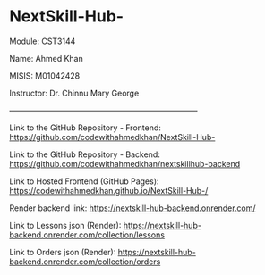 # NextSkill-Hub-

Module: CST3144

Name: Ahmed Khan

MISIS: M01042428

Instructor: Dr. Chinnu Mary George

————————————————————————

Link to the GitHub Repository - Frontend: https://github.com/codewithahmedkhan/NextSkill-Hub-

Link to the GitHub Repository - Backend: https://github.com/codewithahmedkhan/nextskillhub-backend

Link to Hosted Frontend (GitHub Pages): https://codewithahmedkhan.github.io/NextSkill-Hub-/

Render backend link: https://nextskill-hub-backend.onrender.com/

Link to Lessons json (Render):  https://nextskill-hub-backend.onrender.com/collection/lessons

Link to Orders json (Render): https://nextskill-hub-backend.onrender.com/collection/orders
